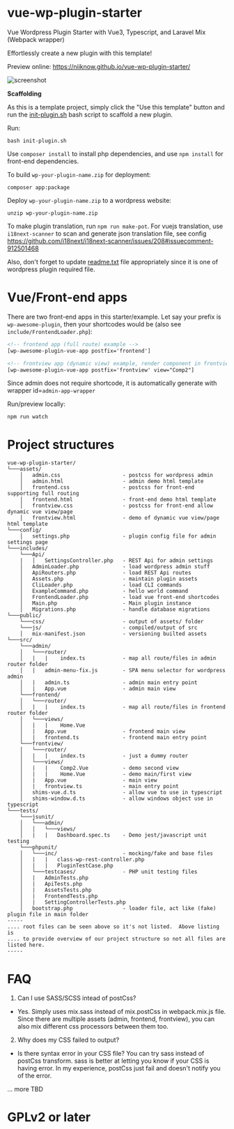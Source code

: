 # vue-wp-plugin-starter
Vue Wordpress Plugin Starter with Vue3, Typescript, and Laravel Mix (Webpack wrapper)

Effortlessly create a new plugin with this template!

Preview online: https://niiknow.github.io/vue-wp-plugin-starter/

![screenshot](https://raw.githubusercontent.com/niiknow/vue-wp-plugin-starter/master/screenshot.gif?raw=true)

**Scaffolding**

As this is a template project, simply click the "Use this template" button and run the [init-plugin.sh](init-plugin.sh) bash script to scaffold a new plugin.

Run:
```shell
bash init-plugin.sh
```

Use `composer install` to install php dependencies, and use `npm install` for front-end dependencies.

To build `wp-your-plugin-name.zip` for deployment:
```shell
composer app:package
```

Deploy `wp-your-plugin-name.zip` to a wordpress website:
```shell
unzip wp-your-plugin-name.zip
```

To make plugin translation, run `npm run make-pot`. For vuejs translation, use `i18next-scanner` to scan and generate json translation file, see config https://github.com/i18next/i18next-scanner/issues/208#issuecomment-912501468

Also, don't forget to update [readme.txt](readme.txt) file appropriately since it is one of wordpress plugin required file.

# Vue/Front-end apps
There are two front-end apps in this starter/example.  Let say your prefix is `wp-awesome-plugin`, then your shortcodes would be (also see `include/FrontendLoader.php`):

```html
<!-- frontend app (full route) example -->
[wp-awesome-plugin-vue-app postfix='frontend']

<!-- frontview app (dynamic view) example, render component in frontview/views/Comp2.vue folder -->
[wp-awesome-plugin-vue-app postfix='frontview' view="Comp2"]
```

Since admin does not require shortcode, it is automatically generate with wrapper id=`admin-app-wrapper`

Run/preview locally:
```shell
npm run watch
```

# Project structures
```
vue-wp-plugin-starter/
└───assets/
    │   admin.css                    - postcss for wordpress admin
    │   admin.html                   - admin demo html template
    │   frontend.css                 - postcss for front-end supporting full routing
    │   frontend.html                - front-end demo html template
    │   frontview.css                - postcss for front-end allow dynamic vue view/page
    │   frontview.html               - demo of dynamic vue view/page html template
└───config/
    │   settings.php                 - plugin config file for admin settings page
└───includes/
    └───Api/
    |   │   SettingsController.php   - REST Api for admin settings
    │   AdminLoader.php              - load wordpress admin stuff
    │   ApiRouters.php               - load REST Api routes
    │   Assets.php                   - maintain plugin assets
    │   CliLoader.php                - load CLI commands
    │   ExampleCommand.php           - hello world command
    │   FrontendLoader.php           - load vue front-end shortcodes
    │   Main.php                     - Main plugin instance
    │   Migrations.php               - handle database migrations
└───public/
    └───css/                         - output of assets/ folder
    └───js/                          - compiled/output of src
    │   mix-manifest.json            - versioning builted assets
└───src/
    └───admin/
    │   └───router/
    │   |   |    index.ts            - map all route/files in admin router folder
    │   |   admin-menu-fix.js        - SPA menu selector for wordpress admin
    │   |   admin.ts                 - admin main entry point
    │   |   App.vue                  - admin main view
    └───frontend/
    │   └───router/
    │   |   |    index.ts            - map all route/files in frontend router folder
    │   └───views/
    │   |   |    Home.Vue
    │   |   App.vue                  - frontend main view
    │   |   frontend.ts              - frontend main entry point
    └───frontview/
    │   └───router/
    │   |   |    index.ts            - just a dummy router
    │   └───views/
    │   |   |    Comp2.Vue           - demo second view
    │   |   |    Home.Vue            - demo main/first view
    │   |   App.vue                  - main view
    │   |   frontview.ts             - main entry point
    │   shims-vue.d.ts               - allow vue to use in typescript
    │   shims-window.d.ts            - allow windows object use in typescript
└───tests/
    └───jsunit/
    │   └───admin/
    │   │   └───views/
    │   |   |   Dashboard.spec.ts    - Demo jest/javascript unit testing
    └───phpunit/
    │   └───inc/                     - mocking/fake and base files
    │   |   |   class-wp-rest-controller.php
    │   |   |   PluginTestCase.php
    │   └───testcases/               - PHP unit testing files
    │   |   AdminTests.php
    │   |   ApiTests.php
    │   |   AssetsTests.php
    │   |   FrontendTests.php
    │   |   SettingControllerTests.php
    │   bootstrap.php                - loader file, act like (fake) plugin file in main folder
-----
.... root files can be seen above so it's not listed.  Above listing is
.... to provide overview of our project structure so not all files are listed here.
-----
```

# FAQ
1.  Can I use SASS/SCSS intead of postCss?

* Yes.  Simply uses mix.sass instead of mix.postCss in webpack.mix.js file.  Since there are multiple assets (admin, frontend, frontview), you can also mix different css processors between them too.

2.  Why does my CSS failed to output?

* Is there syntax error in your CSS file?  You can try sass instead of postCss transform.  sass is better at letting you know if your CSS is having error.  In my experience, postCss just fail and doesn't notify you of the error.

... more TBD

# GPLv2 or later

